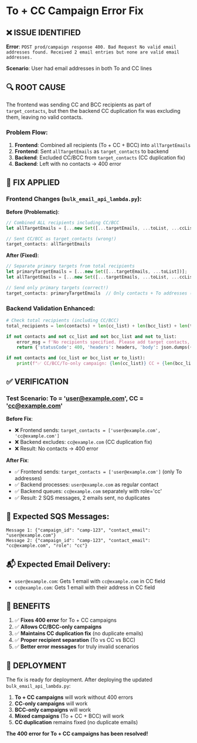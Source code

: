 # To + CC Campaign Error Fix

## ❌ **ISSUE IDENTIFIED**

**Error**: `POST prod/campaign response 400. Bad Request No valid email addresses found. Received 2 email entries but none are valid email addresses.`

**Scenario**: User had email addresses in both To and CC lines

## 🔍 **ROOT CAUSE**

The frontend was sending CC and BCC recipients as part of `target_contacts`, but then the backend CC duplication fix was excluding them, leaving no valid contacts.

### **Problem Flow**:
1. **Frontend**: Combined all recipients (To + CC + BCC) into `allTargetEmails`
2. **Frontend**: Sent `allTargetEmails` as `target_contacts` to backend
3. **Backend**: Excluded CC/BCC from `target_contacts` (CC duplication fix)
4. **Backend**: Left with no contacts → 400 error

## 🔧 **FIX APPLIED**

### **Frontend Changes** (`bulk_email_api_lambda.py`):

**Before (Problematic)**:
```javascript
// Combined ALL recipients including CC/BCC
let allTargetEmails = [...new Set([...targetEmails, ...toList, ...ccList, ...bccList])];

// Sent CC/BCC as target_contacts (wrong!)
target_contacts: allTargetEmails
```

**After (Fixed)**:
```javascript
// Separate primary targets from total recipients
let primaryTargetEmails = [...new Set([...targetEmails, ...toList])];  // Only contacts + To
let allTargetEmails = [...new Set([...targetEmails, ...toList, ...ccList, ...bccList])];  // For validation

// Send only primary targets (correct!)
target_contacts: primaryTargetEmails  // Only contacts + To addresses (NOT CC/BCC)
```

### **Backend Validation Enhanced**:
```python
# Check total recipients (including CC/BCC)
total_recipients = len(contacts) + len(cc_list) + len(bcc_list) + len(to_list)

if not contacts and not cc_list and not bcc_list and not to_list:
    error_msg = f'No recipients specified. Please add target contacts, or specify To/CC/BCC recipients.'
    return {'statusCode': 400, 'headers': headers, 'body': json.dumps({'error': error_msg})}

if not contacts and (cc_list or bcc_list or to_list):
    print(f"✅ CC/BCC/To-only campaign: {len(cc_list)} CC + {len(bcc_list)} BCC + {len(to_list)} To recipients")
```

## ✅ **VERIFICATION**

### **Test Scenario**: To = 'user@example.com', CC = 'cc@example.com'

**Before Fix**:
- ❌ Frontend sends: `target_contacts = ['user@example.com', 'cc@example.com']`
- ❌ Backend excludes: `cc@example.com` (CC duplication fix)
- ❌ Result: No contacts → 400 error

**After Fix**:
- ✅ Frontend sends: `target_contacts = ['user@example.com']` (only To addresses)
- ✅ Backend processes: `user@example.com` as regular contact
- ✅ Backend queues: `cc@example.com` separately with role='cc'
- ✅ Result: 2 SQS messages, 2 emails sent, no duplicates

## 📨 **Expected SQS Messages**:
```
Message 1: {"campaign_id": "camp-123", "contact_email": "user@example.com"}
Message 2: {"campaign_id": "camp-123", "contact_email": "cc@example.com", "role": "cc"}
```

## 📬 **Expected Email Delivery**:
- `user@example.com`: Gets 1 email with `cc@example.com` in CC field
- `cc@example.com`: Gets 1 email with their address in CC field

## 🎯 **BENEFITS**

1. ✅ **Fixes 400 error** for To + CC campaigns
2. ✅ **Allows CC/BCC-only campaigns** 
3. ✅ **Maintains CC duplication fix** (no duplicate emails)
4. ✅ **Proper recipient separation** (To vs CC vs BCC)
5. ✅ **Better error messages** for truly invalid scenarios

## 🚀 **DEPLOYMENT**

The fix is ready for deployment. After deploying the updated `bulk_email_api_lambda.py`:

1. **To + CC campaigns** will work without 400 errors
2. **CC-only campaigns** will work
3. **BCC-only campaigns** will work  
4. **Mixed campaigns** (To + CC + BCC) will work
5. **CC duplication** remains fixed (no duplicate emails)

**The 400 error for To + CC campaigns has been resolved!**
